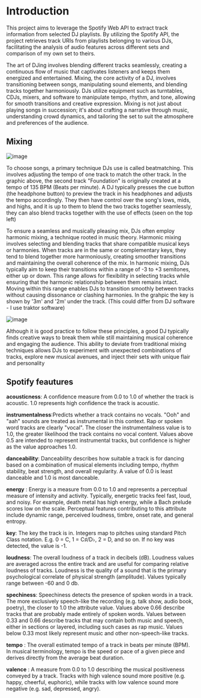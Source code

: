 # Introduction 
This project aims to leverage the Spotify Web API to extract track information from selected DJ playlists. By utilizing the Spotify API, the project retrieves track URIs from playlists belonging to various DJs, facilitating the analysis of audio features across different sets and comparison of my own set to theirs.

The art of DJing involves blending different tracks seamlessly, creating a continuous flow of music that captivates listeners and keeps them energized and entertained.
Mixing, the core activity of a DJ, involves transitioning between songs, manipulating sound elements, and blending tracks together harmoniously. DJs utilize equipment such as turntables, CDJs, mixers, and software to manipulate tempo, rhythm, and tone, allowing for smooth transitions and creative expression. Mixing is not just about playing songs in succession; it's about crafting a narrative through music, understanding crowd dynamics, and tailoring the set to suit the atmosphere and preferences of the audience.

## Mixing
![image](https://github.com/amboym/DJset/assets/162647158/e35b0ceb-0991-4064-8547-03c72f45dfb9)

To choose songs, a primary technique DJs use is called beatmatching. This involves adjusting the tempo of one track to match the other track. In the graphic above, the second track "Foundation" is originally created at a tempo of 135 BPM (Beats per minute). A DJ typically presses the cue button (the headphone button) to preview the track in his headphones and adjusts the tempo accordingly. They then have control over the song's lows, mids, and highs, and it is up to them to blend the two tracks together seamlessly, they can also blend tracks together with the use of effects (seen on the top left)

To ensure a seamless and musically pleasing mix, DJs often employ harmonic mixing, a technique rooted in music theory. Harmonic mixing involves selecting and blending tracks that share compatible musical keys or harmonies. When tracks are in the same or complementary keys, they tend to blend together more harmoniously, creating smoother transitions and maintaining the overall coherence of the mix. In harmonic mixing, DJs typically aim to keep their transitions within a range of -3 to +3 semitones, either up or down. This range allows for flexibility in selecting tracks while ensuring that the harmonic relationship between them remains intact. Moving within this range enables DJs to transition smoothly between tracks without causing dissonance or clashing harmonies. In the grahpic the key is shown by '3m' and '2m' under the track. (This could differ from DJ software - I use traktor software)

![image](https://github.com/amboym/DJset/assets/162647158/28f145f6-a8f0-4f9e-99b3-4618bfaf1546)

Although it is good practice to follow these principles, a good DJ typically finds creative ways to break them while still maintaining musical coherence and engaging the audience. This ability to deviate from traditional mixing techniques allows DJs to experiment with unexpected combinations of tracks, explore new musical avenues, and inject their sets with unique flair and personality


## Spotify feautures

__acousticness__: A confidence measure from 0.0 to 1.0 of whether the track is acoustic. 1.0 represents high confidence the track is acoustic.

__instrumentalness__:Predicts whether a track contains no vocals. "Ooh" and "aah" sounds are treated as instrumental in this context. Rap or spoken word tracks are clearly "vocal". The closer the instrumentalness value is to 1.0, the greater likelihood the track contains no vocal content. Values above 0.5 are intended to represent instrumental tracks, but confidence is higher as the value approaches 1.0.

__danceability__: Danceability describes how suitable a track is for dancing based on a combination of musical elements including tempo, rhythm stability, beat strength, and overall regularity. A value of 0.0 is least danceable and 1.0 is most danceable.

__energy__ : Energy is a measure from 0.0 to 1.0 and represents a perceptual measure of intensity and activity. Typically, energetic tracks feel fast, loud, and noisy. For example, death metal has high energy, while a Bach prelude scores low on the scale. Perceptual features contributing to this attribute include dynamic range, perceived loudness, timbre, onset rate, and general entropy.

__key__: The key the track is in. Integers map to pitches using standard Pitch Class notation. E.g. 0 = C, 1 = C♯/D♭, 2 = D, and so on. If no key was detected, the value is -1.

__loudness__: The overall loudness of a track in decibels (dB). Loudness values are averaged across the entire track and are useful for comparing relative loudness of tracks. Loudness is the quality of a sound that is the primary psychological correlate of physical strength (amplitude). Values typically range between -60 and 0 db.

__spechiness__: Speechiness detects the presence of spoken words in a track. The more exclusively speech-like the recording (e.g. talk show, audio book, poetry), the closer to 1.0 the attribute value. Values above 0.66 describe tracks that are probably made entirely of spoken words. Values between 0.33 and 0.66 describe tracks that may contain both music and speech, either in sections or layered, including such cases as rap music. Values below 0.33 most likely represent music and other non-speech-like tracks.

__tempo__ : The overall estimated tempo of a track in beats per minute (BPM). In musical terminology, tempo is the speed or pace of a given piece and derives directly from the average beat duration.

__valence__ : A measure from 0.0 to 1.0 describing the musical positiveness conveyed by a track. Tracks with high valence sound more positive (e.g. happy, cheerful, euphoric), while tracks with low valence sound more negative (e.g. sad, depressed, angry).
